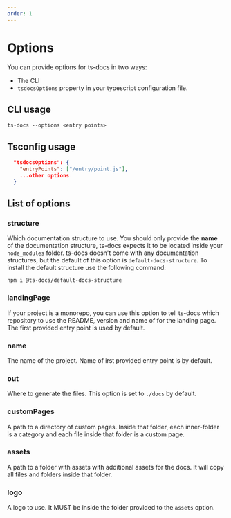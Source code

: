 ```yaml
---
order: 1
---
```


# Options

You can provide options for ts-docs in two ways:

- The CLI
- `tsdocsOptions` property in your typescript configuration file.

## CLI usage

```ts-docs --options <entry points>```

## Tsconfig usage

```json
  "tsdocsOptions": {
    "entryPoints": ["/entry/point.js"],
    ...other options
  }
```

## List of options

### structure

Which documentation structure to use. You should only provide the **name** of the documentation structure, ts-docs expects it to be located inside your `node_modules` folder. ts-docs doesn't come with any documentation structures, but the default of this option is `default-docs-structure`. To install the default structure use the following command:

```
npm i @ts-docs/default-docs-structure
```

### landingPage

If your project is a monorepo, you can use this option to tell ts-docs which repository to use the README, version and name of for the landing page. The first provided entry point is used by default.

### name

The name of the project. Name of irst provided entry point is by default.

### out

Where to generate the files. This option is set to `./docs` by default.

### customPages

A path to a directory of custom pages. Inside that folder, each inner-folder is a category and each file inside that folder is a custom page.

### assets

A path to a folder with assets with additional assets for the docs. It will copy all files and folders inside that folder.

### logo

A logo to use. It MUST be inside the folder provided to the `assets` option.


